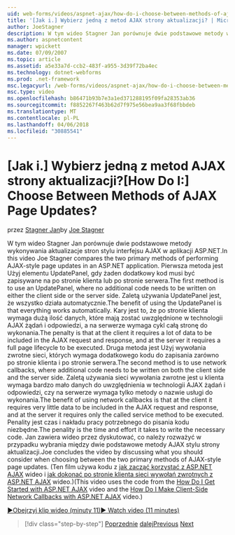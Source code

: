 ```yaml
---
uid: web-forms/videos/aspnet-ajax/how-do-i-choose-between-methods-of-ajax-page-updates
title: '[Jak i.] Wybierz jedną z metod AJAX strony aktualizacji? | Microsoft Docs'
author: JoeStagner
description: W tym wideo Stagner Jan porównuje dwie podstawowe metody wykonywania aktualizacje stron stylu interfejsu AJAX w aplikacji ASP.NET. Pierwsza metoda ma używać Upd...
ms.author: aspnetcontent
manager: wpickett
ms.date: 07/09/2007
ms.topic: article
ms.assetid: a5e33a7d-ccb2-483f-a955-3d39f72ba4ec
ms.technology: dotnet-webforms
ms.prod: .net-framework
msc.legacyurl: /web-forms/videos/aspnet-ajax/how-do-i-choose-between-methods-of-ajax-page-updates
msc.type: video
ms.openlocfilehash: b86471b93b7e3a1ed371288195f09fa28353ab36
ms.sourcegitcommit: f8852267f463b62d7f975e56bea9aa3f68fbbdeb
ms.translationtype: MT
ms.contentlocale: pl-PL
ms.lasthandoff: 04/06/2018
ms.locfileid: "30885541"
---
```

<a name="how-do-i-choose-between-methods-of-ajax-page-updates"></a><span data-ttu-id="254e9-105">[Jak i.] Wybierz jedną z metod AJAX strony aktualizacji?</span><span class="sxs-lookup"><span data-stu-id="254e9-105">[How Do I:] Choose Between Methods of AJAX Page Updates?</span></span>
====================
<span data-ttu-id="254e9-106">przez [Stagner Jan](https://github.com/JoeStagner)</span><span class="sxs-lookup"><span data-stu-id="254e9-106">by [Joe Stagner](https://github.com/JoeStagner)</span></span>

<span data-ttu-id="254e9-107">W tym wideo Stagner Jan porównuje dwie podstawowe metody wykonywania aktualizacje stron stylu interfejsu AJAX w aplikacji ASP.NET.</span><span class="sxs-lookup"><span data-stu-id="254e9-107">In this video Joe Stagner compares the two primary methods of performing AJAX-style page updates in an ASP.NET application.</span></span> <span data-ttu-id="254e9-108">Pierwsza metoda jest Użyj elementu UpdatePanel, gdy żaden dodatkowy kod musi być zapisywane na po stronie klienta lub po stronie serwera.</span><span class="sxs-lookup"><span data-stu-id="254e9-108">The first method is to use an UpdatePanel, where no additional code needs to be written on either the client side or the server side.</span></span> <span data-ttu-id="254e9-109">Zaletą używania UpdatePanel jest, że wszystko działa automatycznie.</span><span class="sxs-lookup"><span data-stu-id="254e9-109">The benefit of using the UpdatePanel is that everything works automatically.</span></span> <span data-ttu-id="254e9-110">Kary jest to, że po stronie klienta wymaga dużą ilość danych, które mają zostać uwzględnione w technologii AJAX żądań i odpowiedzi, a na serwerze wymaga cykl całą stronę do wykonania.</span><span class="sxs-lookup"><span data-stu-id="254e9-110">The penalty is that at the client it requires a lot of data to be included in the AJAX request and response, and at the server it requires a full page lifecycle to be executed.</span></span> <span data-ttu-id="254e9-111">Druga metoda jest Użyj wywołania zwrotne sieci, których wymaga dodatkowego kodu do zapisania zarówno po stronie klienta i po stronie serwera.</span><span class="sxs-lookup"><span data-stu-id="254e9-111">The second method is to use network callbacks, where additional code needs to be written on both the client side and the server side.</span></span> <span data-ttu-id="254e9-112">Zaletą używania sieci wywołania zwrotne jest u klienta wymaga bardzo mało danych do uwzględnienia w technologii AJAX żądań i odpowiedzi, czy na serwerze wymaga tylko metody o nazwie usługi do wykonania.</span><span class="sxs-lookup"><span data-stu-id="254e9-112">The benefit of using network callbacks is that at the client it requires very little data to be included in the AJAX request and response, and at the server it requires only the called service method to be executed.</span></span> <span data-ttu-id="254e9-113">Penality jest czas i nakładu pracy potrzebnego do pisania kodu niezbędne.</span><span class="sxs-lookup"><span data-stu-id="254e9-113">The penality is the time and effort it takes to write the necessary code.</span></span> <span data-ttu-id="254e9-114">Jan zawiera wideo przez dyskutować, co należy rozważyć w przypadku wybrania między dwie podstawowe metody AJAX stylu strony aktualizacji.</span><span class="sxs-lookup"><span data-stu-id="254e9-114">Joe concludes the video by discussing what you should consider when choosing between the two primary methods of AJAX-style page updates.</span></span> <span data-ttu-id="254e9-115">(Ten film używa kodu z [jak zacząć korzystać z ASP.NET AJAX](how-do-i-get-started-with-aspnet-ajax.md) wideo i [jak dokonać po stronie klienta sieci wywołań zwrotnych z ASP.NET AJAX](how-do-i-make-client-side-network-callbacks-with-aspnet-ajax.md) wideo.)</span><span class="sxs-lookup"><span data-stu-id="254e9-115">(This video uses the code from the [How Do I Get Started with ASP.NET AJAX](how-do-i-get-started-with-aspnet-ajax.md) video and the [How Do I Make Client-Side Network Callbacks with ASP.NET AJAX](how-do-i-make-client-side-network-callbacks-with-aspnet-ajax.md) video.)</span></span>

[<span data-ttu-id="254e9-116">&#9654;Obejrzyj klip wideo (minuty 11)</span><span class="sxs-lookup"><span data-stu-id="254e9-116">&#9654; Watch video (11 minutes)</span></span>](https://channel9.msdn.com/Blogs/ASP-NET-Site-Videos/how-do-i-choose-between-methods-of-ajax-page-updates)

> [!div class="step-by-step"]
> <span data-ttu-id="254e9-117">[Poprzednie](how-do-i-update-multiple-regions-of-a-page-with-aspnet-ajax.md)
> [dalej](how-do-i-use-other-javascript-user-interface-libraries-with-aspnet-ajax.md)</span><span class="sxs-lookup"><span data-stu-id="254e9-117">[Previous](how-do-i-update-multiple-regions-of-a-page-with-aspnet-ajax.md)
[Next](how-do-i-use-other-javascript-user-interface-libraries-with-aspnet-ajax.md)</span></span>
